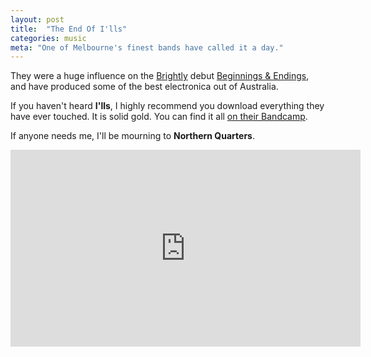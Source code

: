```yaml
---
layout: post
title:  "The End Of I'lls"
categories: music
meta: "One of Melbourne's finest bands have called it a day."
---
```


They were a huge influence on the [Brightly](http://wearebrightly.com) debut [Beginnings & Endings](http://music.wearebrightly.com/album/beginnings-endings), and have produced some of the best electronica out of Australia.

If you haven't heard **I'lls**, I highly recommend you download everything they have ever touched. It is solid gold. You can find it all [on their Bandcamp](http://illsmusic.bandcamp.com/).

If anyone needs me, I'll be mourning to **Northern Quarters**.

<div class="flex-video widescreen"><iframe width="560" height="315" src="https://www.youtube.com/embed/kQrjWZwOdU0?rel=0&amp;controls=0&amp;showinfo=0" frameborder="0" allowfullscreen></iframe></div>